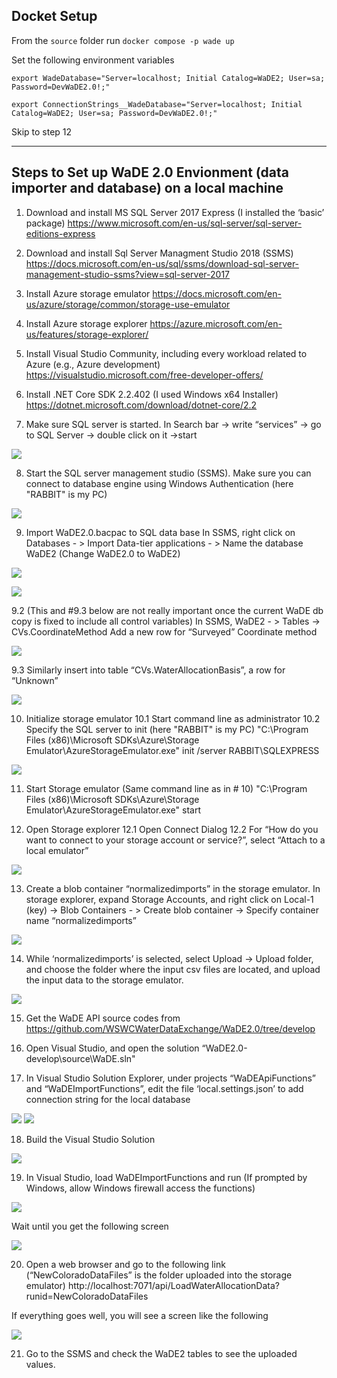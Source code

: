 
## Docket Setup

From the `source` folder run `docker compose -p wade up`

Set the following environment variables

`export WadeDatabase="Server=localhost; Initial Catalog=WaDE2; User=sa; Password=DevWaDE2.0!;"`

`export ConnectionStrings__WadeDatabase="Server=localhost; Initial Catalog=WaDE2; User=sa; Password=DevWaDE2.0!;"`

Skip to step 12

----

## Steps to Set up WaDE 2.0 Envionment (data importer and database) on a local machine 

1. Download and install MS SQL Server 2017 Express
(I installed the ‘basic’ package)
https://www.microsoft.com/en-us/sql-server/sql-server-editions-express

2. Download and install Sql Server Managment Studio 2018 (SSMS)
https://docs.microsoft.com/en-us/sql/ssms/download-sql-server-management-studio-ssms?view=sql-server-2017

3. Install Azure storage emulator
https://docs.microsoft.com/en-us/azure/storage/common/storage-use-emulator

4. Install Azure storage explorer
https://azure.microsoft.com/en-us/features/storage-explorer/

5. Install Visual Studio Community, including every workload related to Azure (e.g., Azure development)
https://visualstudio.microsoft.com/free-developer-offers/

6.  Install .NET Core SDK 2.2.402 (I used Windows x64 Installer)
https://dotnet.microsoft.com/download/dotnet-core/2.2

7. Make sure SQL server is started. 
In Search bar -> write “services” -> go to SQL Server -> double click on it ->start

![](Images/sqlservices_start.png)
 
8. Start the SQL server management studio (SSMS). 
Make sure you can connect to database engine using Windows Authentication (here "RABBIT" is my PC)

![](Images/ssms.png)
  
9. Import WaDE2.0.bacpac to SQL data base
In SSMS, right click on Databases - > Import Data-tier applications - > 
Name the database WaDE2 (Change WaDE2.0 to WaDE2)
		
![](Images/importBacpac1.png)

![](Images/importBacpac2.png)
 
9.2 (This and #9.3 below are not really important once the current WaDE db copy is fixed to include all control variables)
In SSMS, WaDE2 - > Tables -> CVs.CoordinateMethod
Add a new row for “Surveyed” Coordinate method

![](Images/sitesAddSurveyed.png)

9.3 Similarly insert into table “CVs.WaterAllocationBasis”, a row for “Unknown”

![](Images/allocationBasisUnknown.png)

10. Initialize storage emulator
10.1 Start command line as administrator 
10.2 Specify the SQL server to init (here "RABBIT" is my PC)
"C:\Program Files (x86)\Microsoft SDKs\Azure\Storage Emulator\AzureStorageEmulator.exe" init /server RABBIT\SQLEXPRESS
 
![](Images/stemulatorInit.png)

11. Start Storage emulator (Same command line as in # 10)
"C:\Program Files (x86)\Microsoft SDKs\Azure\Storage Emulator\AzureStorageEmulator.exe" start

12. Open Storage explorer 
12.1 Open Connect Dialog 
12.2 For “How do you want to connect to your storage account or service?”, select “Attach to a local emulator”

![](Images/storageEmulatorCon.png)

13. Create a blob container “normalizedimports” in the storage emulator.
In storage explorer, expand Storage Accounts, and right click on Local-1 (key) -> Blob Containers - > Create blob container ->
Specify container name “normalizedimports”

![](Images/blobCont.png)
 
14. While ‘normalizedimports’ is selected, select Upload -> Upload folder, and choose the folder where the input csv files are located, and upload the input data to the storage emulator.

![](Images/uplodaFolder.png)

15. Get the WaDE API source codes from https://github.com/WSWCWaterDataExchange/WaDE2.0/tree/develop 

16. Open Visual Studio, and open the solution “WaDE2.0-develop\source\WaDE.sln"

17. In Visual Studio Solution Explorer, under projects “WaDEApiFunctions” and “WaDEImportFunctions”, edit the file ‘local.settings.json’ to add connection string for the local database  

![](Images/conString.png)
![](Images/conString2.png)

18. Build the Visual Studio Solution 

![](Images/build.png)

19. In Visual Studio, load WaDEImportFunctions and run
(If prompted by Windows, allow Windows firewall access the functions)

![](Images/run.png)

Wait until you get the following screen

![](Images/run2.png)

20. Open a web browser and go to the following link (“NewColoradoDataFiles” is the folder uploaded into the storage emulator)
http://localhost:7071/api/LoadWaterAllocationData?runid=NewColoradoDataFiles

If everything goes well, you will see a screen like the following

![](Images/successScreen.png)

21. Go to the SSMS and check the WaDE2 tables to see the uploaded values.
